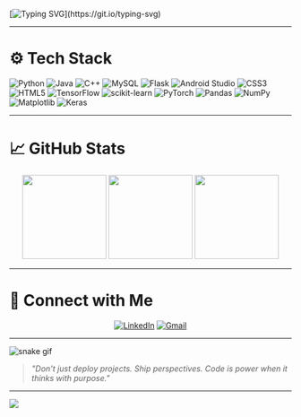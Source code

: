 [![Typing SVG](https://readme-typing-svg.demolab.com?font=Fira+Code&size=30&pause=1000&color=A7F7F5&width=700&lines=Hi%2C+I'm+Heathbrew.;Strategic+Thinker+%2B+Creative+Technologist.;INTJ+%2B+ENTP+Energy+in+Code+Form.)](https://git.io/typing-svg)

---

# ⚙️ Tech Stack

![Python](https://img.shields.io/badge/python-3670A0?style=for-the-badge&logo=python&logoColor=ffdd54)
![Java](https://img.shields.io/badge/java-%23ED8B00.svg?style=for-the-badge&logo=openjdk&logoColor=white)
![C++](https://img.shields.io/badge/c++-%2300599C.svg?style=for-the-badge&logo=c%2B%2B&logoColor=white)
![MySQL](https://img.shields.io/badge/mysql-%2300f.svg?style=for-the-badge&logo=mysql&logoColor=white)
![Flask](https://img.shields.io/badge/flask-%23000.svg?style=for-the-badge&logo=flask&logoColor=white)
![Android Studio](https://img.shields.io/badge/Android%20Studio-3DDC84.svg?style=for-the-badge&logo=android-studio&logoColor=white)
![CSS3](https://img.shields.io/badge/css3-%231572B6.svg?style=for-the-badge&logo=css3&logoColor=white)
![HTML5](https://img.shields.io/badge/html5-%23E34F26.svg?style=for-the-badge&logo=html5&logoColor=white)
![TensorFlow](https://img.shields.io/badge/TensorFlow-%23FF6F00.svg?style=for-the-badge&logo=TensorFlow&logoColor=white)
![scikit-learn](https://img.shields.io/badge/scikit--learn-%23F7931E.svg?style=for-the-badge&logo=scikit-learn&logoColor=white)
![PyTorch](https://img.shields.io/badge/PyTorch-%23EE4C2C.svg?style=for-the-badge&logo=PyTorch&logoColor=white)
![Pandas](https://img.shields.io/badge/pandas-%23150458.svg?style=for-the-badge&logo=pandas&logoColor=white)
![NumPy](https://img.shields.io/badge/numpy-%23013243.svg?style=for-the-badge&logo=numpy&logoColor=white)
![Matplotlib](https://img.shields.io/badge/Matplotlib-%23ffffff.svg?style=for-the-badge&logo=Matplotlib&logoColor=black)
![Keras](https://img.shields.io/badge/Keras-%23D00000.svg?style=for-the-badge&logo=Keras&logoColor=white)

---

# 📈 GitHub Stats

<p align="center">
  <img src="https://github-readme-stats.vercel.app/api?username=heathbrew&show_icons=true&theme=tokyonight" height="150" />
  <img src="https://github-readme-stats.vercel.app/api/top-langs/?username=heathbrew&layout=compact&theme=tokyonight" height="150" />
  <img src="https://github-readme-streak-stats.herokuapp.com/?user=heathbrew&theme=tokyonight&hide_border=true" height="150" />
</p>

---

# 🔗 Connect with Me

<div align="center">

[![LinkedIn](https://img.shields.io/badge/linkedin-%230077B5.svg?style=for-the-badge&logo=linkedin&logoColor=white)](https://www.linkedin.com/in/your-linkedin/)
[![Gmail](https://img.shields.io/badge/Gmail-D14836?style=for-the-badge&logo=gmail&logoColor=white)](mailto:your.email@example.com)

</div>

---

![snake gif](https://github.com/heathbrew/heathbrew/blob/output/github-contribution-grid-snake-dark.svg)

> _"Don't just deploy projects. Ship perspectives. Code is power when it thinks with purpose."_

---
[![](https://visitcount.itsvg.in/api?id=heathbrew&icon=5&color=0)](https://visitcount.itsvg.in)
